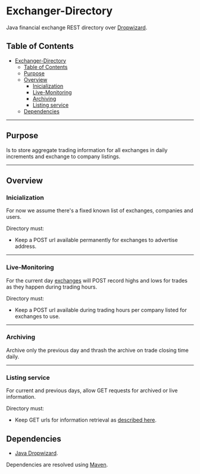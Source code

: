 # Exchanger-Directory

Java financial exchange REST directory over [Dropwizard](www.dropwizard.io).

## Table of Contents ##

- [Exchanger-Directory](#exchanger-directory)
    - [Table of Contents](#table-of-contents)
    - [Purpose](#purpose)
    - [Overview](#overview)
        - [Inicialization](#inicialization)
        - [Live-Monitoring](#live-monitoring)
        - [Archiving](#archiving)
        - [Listing service](#listing-service)
    - [Dependencies](#dependencies)

-----

## Purpose ##

Is to store aggregate trading information for all exchanges in daily increments and exchange to company listings.

-----

## Overview ##

### Inicialization ###

For now we assume there's a fixed known list of exchanges, companies and users.

Directory must:

- Keep a POST url available permanently for exchanges to advertise address.

-----

### Live-Monitoring ###

For the current day [exchanges](https://github.com/Seriyin/Exchanger-Server#live-monitoring) will POST record highs and lows for trades as they happen during trading hours.

Directory must:

- Keep a POST url available during trading hours per company listed for exchanges to use.

-----

### Archiving ###

Archive only the previous day and thrash the archive on trade closing time daily.

-----

### Listing service ###

For current and previous days, allow GET requests for archived or live information.

Directory must:

- Keep GET urls for information retrieval as [described here](https://github.com/Seriyin/Exchanger-Client#client---directory).

## Dependencies ##

- [Java Dropwizard](www.dropwizard.io).

Dependencies are resolved using [Maven](https://maven.apache.org/).
